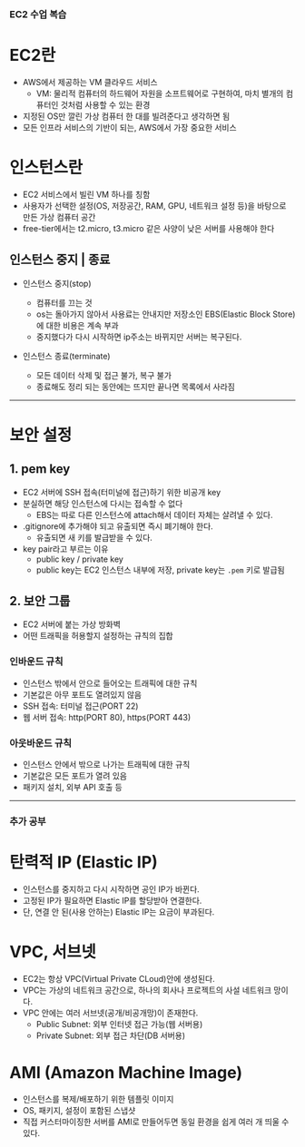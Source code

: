### EC2 수업 복습

# EC2란 
- AWS에서 제공하는 VM 클라우드 서비스 
  - VM: 물리적 컴퓨터의 하드웨어 자원을 소프트웨어로 구현하여, 마치 별개의 컴퓨터인 것처럼 사용할 수 있는 환경 
- 지정된 OS만 깔린 가상 컴퓨터 한 대를 빌려준다고 생각하면 됨 
- 모든 인프라 서비스의 기반이 되는, AWS에서 가장 중요한 서비스 

# 인스턴스란 
- EC2 서비스에서 빌린 VM 하나를 칭함 
- 사용자가 선택한 설정(OS, 저장공간, RAM, GPU, 네트워크 설정 등)을 바탕으로 만든 가상 컴퓨터 공간 
- free-tier에서는 t2.micro, t3.micro 같은 사양이 낮은 서버를 사용해야 한다 

## 인스턴스 중지 | 종료 
- 인스턴스 중지(stop)
  - 컴퓨터를 끄는 것 
  - os는 돌아가지 않아서 사용료는 안내지만 저장소인 EBS(Elastic Block Store)에 대한 비용은 계속 부과 
  - 중지했다가 다시 시작하면 ip주소는 바뀌지만 서버는 복구된다. 

- 인스턴스 종료(terminate)
  - 모든 데이터 삭제 및 접근 불가, 복구 불가 
  - 종료해도 정리 되는 동안에는 뜨지만 끝나면 목록에서 사라짐 

---

# 보안 설정 

## 1. pem key 
- EC2 서버에 SSH 접속(터미널에 접근)하기 위한 비공개 key
- 분실하면 해당 인스턴스에 다시는 접속할 수 없다 
  - EBS는 따로 다른 인스턴스에 attach해서 데이터 자체는 살려낼 수 있다. 
- .gitignore에 추가해야 되고 유출되면 즉시 폐기해야 한다. 
  - 유출되면 새 키를 발급받을 수 있다. 
- key pair라고 부르는 이유 
  - public key / private key
  - public key는 EC2 인스턴스 내부에 저장, private key는 `.pem` 키로 발급됨 

## 2. 보안 그룹 
- EC2 서버에 붙는 가상 방화벽 
- 어떤 트래픽을 허용할지 설정하는 규칙의 집합 

### 인바운드 규칙 
- 인스턴스 밖에서 안으로 들어오는 트래픽에 대한 규칙 
- 기본값은 아무 포트도 열려있지 않음 
- SSH 접속: 터미널 접근(PORT 22)
- 웹 서버 접속: http(PORT 80), https(PORT 443)

### 아웃바운드 규칙 
- 인스턴스 안에서 밖으로 나가는 트래픽에 대한 규칙 
- 기본값은 모든 포트가 열려 있음 
- 패키지 설치, 외부 API 호출 등 

---
### 추가 공부 

# 탄력적 IP (Elastic IP)
- 인스턴스를 중지하고 다시 시작하면 공인 IP가 바뀐다. 
- 고정된 IP가 필요하면 Elastic IP를 할당받아 연결한다. 
- 단, 연결 안 된(사용 안하는) Elastic IP는 요금이 부과된다. 

# VPC, 서브넷
- EC2는 항상 VPC(Virtual Private CLoud)안에 생성된다. 
- VPC는 가상의 네트워크 공간으로, 하나의 회사나 프로젝트의 사설 네트워크 망이다. 
- VPC 안에는 여러 서브넷(공개/비공개망)이 존재한다. 
  - Public Subnet: 외부 인터넷 접근 가능(웹 서버용)
  - Private Subnet: 외부 접근 차단(DB 서버용)

# AMI (Amazon Machine Image)
- 인스턴스를 복제/배포하기 위한 템플릿 이미지 
- OS, 패키지, 설정이 포함된 스냅샷 
- 직접 커스터마이징한 서버를 AMI로 만들어두면 동일 환경을 쉽게 여러 개 띄울 수 있다. 